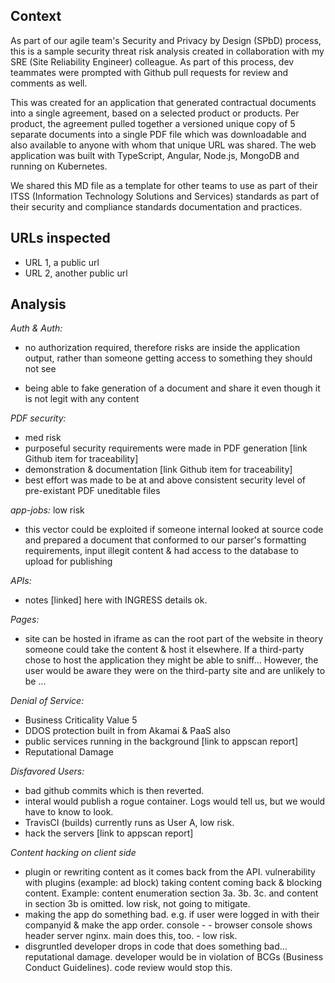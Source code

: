 ## Context
As part of our agile team's Security and Privacy by Design (SPbD) process, this is a sample security threat risk analysis created in collaboration with my SRE (Site Reliability Engineer) colleague. As part of this process, dev teammates were prompted with Github pull requests for review and comments as well.  

This was created for an application that generated contractual documents into a single agreement, based on a selected product or products. Per product, the agreement pulled together a versioned unique copy of 5 separate documents into a single PDF file which was downloadable and also available to anyone with whom that unique URL was shared.  The web application was built with TypeScript, Angular, Node.js, MongoDB and running on Kubernetes.

We shared this MD file as a template for other teams to use as part of their ITSS (Information Technology Solutions and Services) standards as part of their security and compliance standards documentation and practices.  

## URLs inspected
* URL 1, a public url 
* URL 2, another public url

## Analysis

*Auth & Auth:*
* no authorization required, therefore risks are inside the application output, rather than someone getting access to something
they should not see
 - being able to fake generation of a document and share it even though it is not legit with any content

*PDF security:* 
* med risk
* purposeful security requirements were made in PDF generation [link Github item for traceability]
* demonstration & documentation [link Github item for traceability]
* best effort was made to be at and above consistent security level of pre-existant PDF uneditable files  

*app-jobs:* 
low risk
* this vector could be exploited if someone internal looked at source code and 
prepared a document that conformed to our parser's formatting requirements, input illegit content
& had access to the database to upload for publishing

*APIs:*
 * notes [linked] here with INGRESS details
ok.

*Pages:*
* site can be hosted in iframe as can the root part of the website 
in theory someone could take the content & host it elsewhere. If a third-party chose to host the application they might be able to sniff...
However, the user would be aware they were on the third-party site and are unlikely to be ...

*Denial of Service:*
* Business Criticality Value 5 
* DDOS protection built in from Akamai & PaaS also
* public services running in the background [link to appscan report]
* Reputational Damage

*Disfavored Users:*
 - bad github commits which is then reverted. 
 - interal would publish a rogue container. Logs would tell us, but we would have to know to look.
 - TravisCI (builds) currently runs as User A, low risk.  
 - hack the servers [link to appscan report]
 
 *Content hacking on client side*
 - plugin or rewriting content as it comes back from the API. vulnerability with plugins (example: ad block) taking content coming back & blocking content. Example: content enumeration section 3a. 3b. 3c. and content in section 3b is omitted.
low risk, not going to mitigate.
 - making the app do something bad. e.g. if user were logged in with their companyid & make the app order. console  -  - browser console shows header server nginx. main does this, too. - low risk.  
 - disgruntled developer drops in code that does something bad... reputational damage.  developer would be in violation of BCGs (Business Conduct Guidelines). code review would stop this.



 
